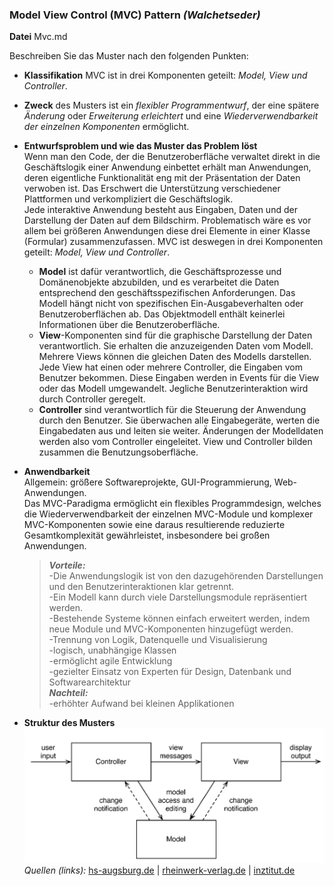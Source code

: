 ﻿### Model View Control (MVC) Pattern _(Walchetseder)_
**Datei** Mvc.md  


Beschreiben Sie das Muster nach den folgenden Punkten:

- **Klassifikation** MVC ist in drei Komponenten geteilt: *Model, View und Controller*.
- **Zweck** des Musters ist ein _flexibler Programmentwurf_, der eine spätere _Änderung_ oder _Erweiterung erleichtert_ und eine _Wiederverwendbarkeit der einzelnen Komponenten_ ermöglicht.

- **Entwurfsproblem und wie das Muster das Problem löst**  
Wenn man den Code, der die Benutzeroberfläche verwaltet direkt in die Geschäftslogik einer Anwendung einbettet erhält man Anwendungen, deren eigentliche Funktionalität eng mit der Präsentation der Daten verwoben ist. Das Erschwert die Unterstützung verschiedener Plattformen und verkompliziert die Geschäftslogik.  
Jede interaktive Anwendung besteht aus Eingaben, Daten und der Darstellung der Daten auf dem Bildschirm. Problematisch wäre es vor allem bei größeren Anwendungen diese drei Elemente in einer Klasse (Formular) zusammenzufassen. MVC ist deswegen in drei Komponenten geteilt: *Model, View und Controller*.
  - **Model**  ist dafür verantwortlich, die Geschäftsprozesse und Domänenobjekte abzubilden, und es verarbeitet die Daten entsprechend den geschäftsspezifischen Anforderungen. Das Modell hängt nicht von spezifischen Ein-Ausgabeverhalten oder Benutzeroberflächen ab. Das Objektmodell enthält keinerlei Informationen über die Benutzeroberfläche.
  - **View**-Komponenten sind für die graphische Darstellung der Daten verantwortlich. Sie erhalten die anzuzeigenden Daten vom Modell. Mehrere Views können die gleichen Daten des Modells darstellen. Jede View hat einen oder mehrere Controller, die Eingaben vom Benutzer bekommen. Diese Eingaben werden in Events für die View oder das Modell umgewandelt. Jegliche Benutzerinteraktion wird durch Controller geregelt.
  - **Controller** sind verantwortlich für die Steuerung der Anwendung durch den Benutzer. Sie überwachen alle Eingabegeräte, werten die Eingabedaten aus und leiten sie weiter. Änderungen der Modelldaten werden also vom Controller eingeleitet. View und Controller bilden zusammen die Benutzungsoberfläche.
- **Anwendbarkeit**  
    Allgemein: größere  Softwareprojekte, GUI-Programmierung, Web-Anwendungen.  
  Das MVC-Paradigma ermöglicht ein flexibles Programmdesign, welches die Wiederverwendbarkeit der einzelnen MVC-Module und komplexer MVC-Komponenten sowie eine daraus resultierende reduzierte Gesamtkomplexität gewährleistet, insbesondere bei großen Anwendungen. 
   > _**Vorteile:**_  
    > -Die Anwendungslogik ist von den dazugehörenden Darstellungen und den Benutzerinteraktionen klar getrennt.  
-Ein Modell kann durch viele Darstellungsmodule repräsentiert werden.  
-Bestehende Systeme können einfach erweitert werden, indem neue Module und MVC-Komponenten hinzugefügt werden.  
-Trennung von Logik, Datenquelle und Visualisierung  
-logisch, unabhängige Klassen  
-ermöglicht agile Entwicklung  
-gezielter Einsatz von Experten für Design, Datenbank und Softwarearchitektur  
_**Nachteil:**_  
-erhöhter Aufwand bei kleinen Applikationen  


- **Struktur des Musters**  
![MVC_model](MVC_model.png)  
*Quellen (links):*  [hs-augsburg.de](https://glossar.hs-augsburg.de/Model-View-Controller-Paradigma) | 
[rheinwerk-verlag.de](http://openbook.rheinwerk-verlag.de/oop/oop_kapitel_08_002.htm) | 
[inztitut.de](http://www.inztitut.de/blog/glossar/model-view-controller/)  
